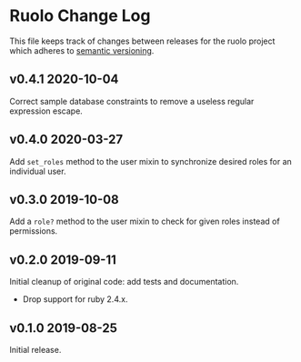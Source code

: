 # Ruolo Change Log

This file keeps track of changes between releases for the ruolo project
which adheres to [semantic versioning](https://semver.org).

## v0.4.1 2020-10-04

Correct sample database constraints to remove a useless regular expression
escape.

## v0.4.0 2020-03-27

Add `set_roles` method to the user mixin to synchronize desired roles for an
individual user.

## v0.3.0 2019-10-08

Add a `role?` method to the user mixin to check for given roles instead of
permissions.

## v0.2.0 2019-09-11

Initial cleanup of original code: add tests and documentation.

* Drop support for ruby 2.4.x.

## v0.1.0 2019-08-25

Initial release.
